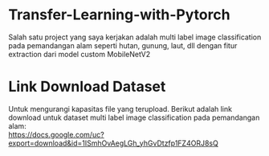 # Transfer-Learning-with-Pytorch
Salah satu project yang saya kerjakan adalah multi label image classification pada pemandangan alam seperti hutan, gunung, laut, dll dengan fitur extraction dari model custom MobileNetV2

# Link Download Dataset
Untuk mengurangi kapasitas file yang terupload. Berikut adalah link download untuk dataset multi label image classification pada pemandangan alam: <br>
https://docs.google.com/uc?export=download&id=1ISmhOvAegLGh_yhGvDtzfp1FZ4ORJ8sQ
